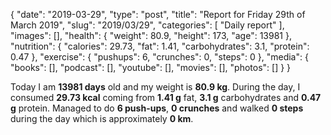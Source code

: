 {
    "date": "2019-03-29",
    "type": "post",
    "title": "Report for Friday 29th of March 2019",
    "slug": "2019\/03\/29",
    "categories": [
        "Daily report"
    ],
    "images": [],
    "health": {
        "weight": 80.9,
        "height": 173,
        "age": 13981
    },
    "nutrition": {
        "calories": 29.73,
        "fat": 1.41,
        "carbohydrates": 3.1,
        "protein": 0.47
    },
    "exercise": {
        "pushups": 6,
        "crunches": 0,
        "steps": 0
    },
    "media": {
        "books": [],
        "podcast": [],
        "youtube": [],
        "movies": [],
        "photos": []
    }
}

Today I am <strong>13981 days</strong> old and my weight is <strong>80.9 kg</strong>. During the day, I consumed <strong>29.73 kcal</strong> coming from <strong>1.41 g</strong> fat, <strong>3.1 g</strong> carbohydrates and <strong>0.47 g</strong> protein. Managed to do <strong>6 push-ups</strong>, <strong>0 crunches</strong> and walked <strong>0 steps</strong> during the day which is approximately <strong>0 km</strong>.